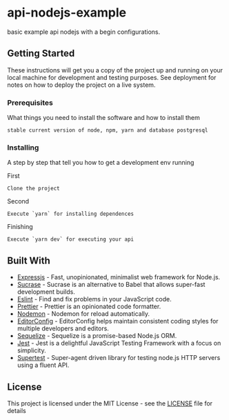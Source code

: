 # api-nodejs-example
basic example api nodejs with a begin configurations.

## Getting Started

These instructions will get you a copy of the project up and running on your local machine for development and testing purposes. See deployment for notes on how to deploy the project on a live system.

### Prerequisites

What things you need to install the software and how to install them

```
stable current version of node, npm, yarn and database postgresql
```

### Installing

A step by step that tell you how to get a development env running

First

```
Clone the project
```

Second

```
Execute `yarn` for installing dependences
```

Finishing

```
Execute `yarn dev` for executing your api
```

## Built With

* [Expressjs](http://expressjs.com/) - Fast, unopinionated, minimalist web framework for Node.js.
* [Sucrase](https://sucrase.io/) - Sucrase is an alternative to Babel that allows super-fast development builds.
* [Eslint](https://eslint.org/) - Find and fix problems in your JavaScript code.
* [Prettier](https://prettier.io/) - Prettier is an opinionated code formatter.
* [Nodemon](https://nodemon.io/) -  Nodemon for reload automatically.
* [EditorConfig](https://editorconfig.org/) - EditorConfig helps maintain consistent coding styles for multiple developers and editors.
* [Sequelize](https://sequelize.org/) - Sequelize is a promise-based Node.js ORM.
* [Jest](https://jestjs.io/) - Jest is a delightful JavaScript Testing Framework with a focus on simplicity.
* [Supertest](http://visionmedia.github.io/superagent/) - Super-agent driven library for testing node.js HTTP servers using a fluent API.

## License

This project is licensed under the MIT License - see the [LICENSE](LICENSE) file for details
